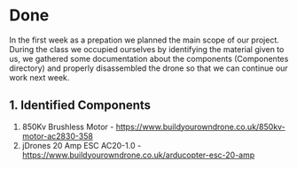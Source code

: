 # Done

In the first week as a prepation we planned the main scope of our project. During the class we occupied ourselves by identifying the material given to us, we gathered some documentation about the components (Componentes directory) and properly disassembled the drone so that we can continue our work next week. 


## 1. Identified Components
1. 850Kv Brushless Motor - https://www.buildyourowndrone.co.uk/850kv-motor-ac2830-358
2. jDrones 20 Amp ESC AC20-1.0 - https://www.buildyourowndrone.co.uk/arducopter-esc-20-amp